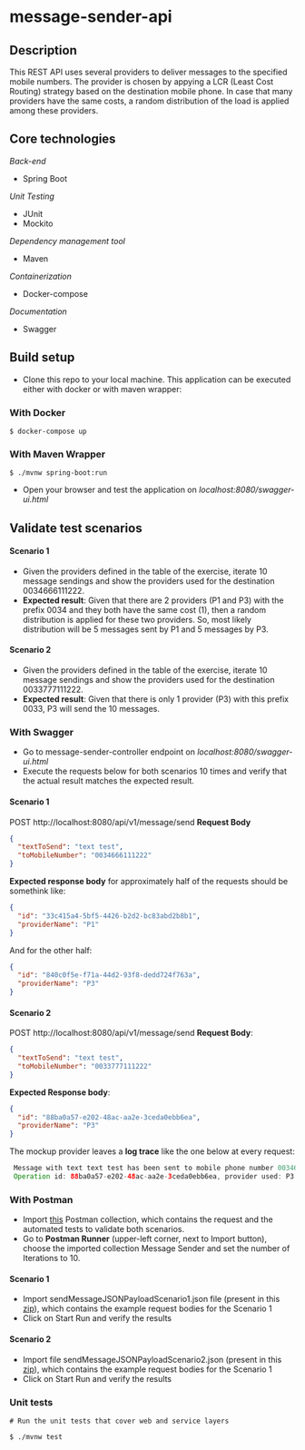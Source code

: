 # message-sender-api

## Description

This REST API uses several providers to deliver messages to the specified mobile numbers. 
The provider is chosen by appying a LCR (Least Cost Routing) strategy based on the destination mobile phone. In case that many providers have the same costs, a random distribution of the load is applied among these providers.

## Core technologies

*Back-end*
- Spring Boot

*Unit Testing*
- JUnit
- Mockito

*Dependency management tool*
- Maven

*Containerization*
- Docker-compose

*Documentation*
- Swagger

## Build setup

- Clone this repo to your local machine. This application can be executed either with docker or with maven wrapper:

### With Docker

```
$ docker-compose up
```

### With Maven Wrapper

```
$ ./mvnw spring-boot:run
```

- Open your browser and test the application on *localhost:8080/swagger-ui.html*

## Validate test scenarios

#### Scenario 1
- Given the providers defined in the table of the exercise, iterate 10 message sendings and show the providers used for the destination 0034666111222.
- **Expected result**: Given that there are 2 providers (P1 and P3) with the prefix 0034 and they both have the same cost (1), then a random distribution is applied for these two providers. So, most likely distribution will be 5 messages sent by P1 and 5 messages by P3.

#### Scenario 2
- Given the providers defined in the table of the exercise, iterate 10 message sendings and show the providers used for the destination 0033777111222.
- **Expected result**: Given that there is only 1 provider (P3) with this prefix 0033, P3 will send the 10 messages.

### With Swagger

- Go to message-sender-controller endpoint on *localhost:8080/swagger-ui.html*
- Execute the requests below for both scenarios 10 times and verify that the actual result matches the expected result.

#### Scenario 1
POST http://localhost:8080/api/v1/message/send
**Request Body**
```json
{
  "textToSend": "text test",
  "toMobileNumber": "0034666111222"
}
```
**Expected response body** for approximately half of the requests should be somethink like:
```json
{
  "id": "33c415a4-5bf5-4426-b2d2-bc83abd2b8b1",
  "providerName": "P1"
}
```
And for the other half:
```json
{
  "id": "840c0f5e-f71a-44d2-93f8-dedd724f763a",
  "providerName": "P3"
}
```

#### Scenario 2
POST http://localhost:8080/api/v1/message/send
**Request Body**:
```json
{
  "textToSend": "text test",
  "toMobileNumber": "0033777111222"
}
```
**Expected Response body**:
```json
{
  "id": "88ba0a57-e202-48ac-aa2e-3ceda0ebb6ea",
  "providerName": "P3"
}
```

The mockup provider leaves a **log trace** like the one below at every request:
```java
 Message with text text test has been sent to mobile phone number 0034666111222
 Operation id: 88ba0a57-e202-48ac-aa2e-3ceda0ebb6ea, provider used: P3
```

### With Postman

- Import [this](https://www.getpostman.com/collections/9e4645b9a9ef475846c2) Postman collection, which contains the request and the automated tests to validate both scenarios.
- Go to **Postman Runner** (upper-left corner, next to Import button), choose the imported collection Message Sender and set the number of Iterations to 10.

#### Scenario 1
- Import sendMessageJSONPayloadScenario1.json file (present in this [zip](https://drive.google.com/file/d/1d-XQMp8gtvyJ5qSaWT6RyFZsem0nRG2O/view?usp=sharing)), which contains the example request bodies for the Scenario 1
- Click on Start Run and verify the results

#### Scenario 2
- Import file sendMessageJSONPayloadScenario2.json (present in this [zip](https://drive.google.com/file/d/1d-XQMp8gtvyJ5qSaWT6RyFZsem0nRG2O/view?usp=sharing)), which contains the example request bodies for the Scenario 1
- Click on Start Run and verify the results

### Unit tests

```
# Run the unit tests that cover web and service layers

$ ./mvnw test
```


